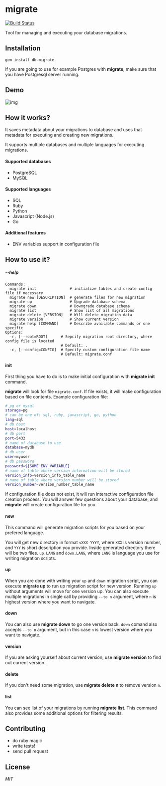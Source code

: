 # migrate
[![Build Status](https://travis-ci.org/ivpusic/migrate.svg?branch=master)](https://travis-ci.org/ivpusic/migrate)

Tool for managing and executing your database migrations.

## Installation

```
gem install db-migrate
```

If you are going to use for example Postgres with **migrate**, make sure that you have Postgresql server running.

## Demo
![img](http://i.giphy.com/26tPaeasgQYU2mCoE.gif)

## How it works?
It saves metadata about your migrations to database and uses that metadata for executing and creating new migrations.

It supports multiple databases and multiple languages for executing migrations.

#### Supported databases
- PostgreSQL
- MySQL

#### Supported languages
- SQL
- Ruby
- Python
- Javascript (Node.js)
- Go

#### Additional features
- ENV variables support in configuration file

## How to use it?

##### --help
```
Commands:
  migrate init               # initialize tables and create config file if necessary
  migrate new [DESCRIPTION]  # generate files for new migration
  migrate up                 # Upgrade database schema
  migrate down               # Downgrade database schema
  migrate list               # Show list of all migrations
  migrate delete [VERSION]   # Will delete migration data
  migrate version            # Show current version
  migrate help [COMMAND]     # Describe available commands or one specific
Options:
  -r, [--root=ROOT]      # Sepcify migration root directory, where config file is located
                         # Default: .
  -c, [--config=CONFIG]  # Specify custom configuration file name
                         # Default: migrate.conf
```

#### init
First thing you have to do is to make initial configuration with **migrate init** command.

**migrate** will look for file `migrate.conf`. If file exists, it will make configuration based on file contents.
Example configuration file:

```bash
# pg or mysql
storage=pg
# can be one of: sql, ruby, javascript, go, python
lang=sql
# db host
host=localhost
# db port
port=5432
# name of database to use
database=mydb
# db user
user=myuser
# db password
password=${SOME_ENV_VARIABLE}
# name of table where version information will be stored
version_info=version_info_table_name
# name of table where version number will be stored
version_number=version_number_table_name
```

If configuration file does not exist, it will run interactive configuration file creation process. You will answer few questions about your database, and **migrate** will create configuration file for you.

#### new
This command will generate migration scripts for you based on your prefered language.

You will get new directory in format `vXXX-YYYY`, where `XXX` is version number, and `YYY` is short description you provide. Inside generated directory there will be two files. `up.LANG` and `down.LANG`, where `LANG` is language you use for writing migration scripts. 

#### up
When you are done with writing your `up` and `down` migration script, you can execute **migrate up** to run up migration script for new version. Running `up` without arguments will move for one version up. You can also execute multiple migrations in single call by providing `--to n` argument, where `n` is highest version where you want to navigate.

#### down
You can also use **migrate down** to go one version back. `down` comand also accepts `--to n` argument, but in this case `n` is lowest version where you want to navigate.

#### version
If you are asking yourself about current version, use **migrate version** to find out current version.

#### delete
If you don't need some migration, use **migrate delete n** to remove version `n`.

#### list
You can see list of your migrations by running **migrate list**. This command also provides some additional options for filtering results.

## Contributing
- do ruby magic
- write tests!
- send pull request

## License
*MIT*
